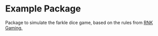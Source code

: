 # Example Package

Package to simulate the farkle dice game, based on the rules from [RNK Gaming.](https://rnkgaming.com/farkle-rules-2)